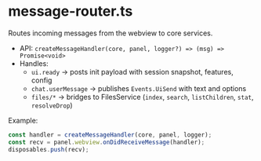 # message-router.ts

Routes incoming messages from the webview to core services.

- API: `createMessageHandler(core, panel, logger?) => (msg) => Promise<void>`
- Handles:
  - `ui.ready` → posts init payload with session snapshot, features, config
  - `chat.userMessage` → publishes `Events.UiSend` with text and options
  - `files/*` → bridges to FilesService (`index`, `search`, `listChildren`, `stat`, `resolveDrop`)

Example:

```ts
const handler = createMessageHandler(core, panel, logger);
const recv = panel.webview.onDidReceiveMessage(handler);
disposables.push(recv);
```

